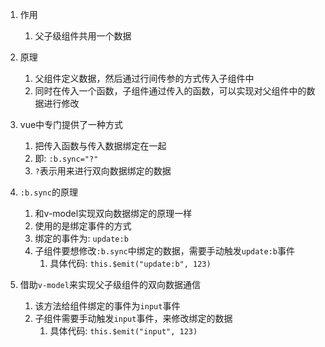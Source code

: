 

1. 作用
   1) 父子级组件共用一个数据


2. 原理
   1) 父组件定义数据，然后通过行间传参的方式传入子组件中
   2) 同时在传入一个函数，子组件通过传入的函数，可以实现对父组件中的数据进行修改


3. vue中专门提供了一种方式
   1) 把传入函数与传入数据绑定在一起
   2) 即: `:b.sync="?"`
   3) `?`表示用来进行双向数据绑定的数据
   

4. `:b.sync`的原理
   1) 和v-model实现双向数据绑定的原理一样
   2) 使用的是绑定事件的方式
   3) 绑定的事件为: `update:b`
   4) 子组件要想修改`:b.sync`中绑定的数据，需要手动触发`update:b`事件
      1) 具体代码: ``this.$emit("update:b", 123)``



5. 借助`v-model`来实现父子级组件的双向数据通信
   1) 该方法给组件绑定的事件为`input`事件
   2) 子组件需要手动触发`input`事件，来修改绑定的数据
      1) 具体代码: `this.$emit("input", 123)`



   






